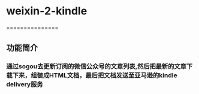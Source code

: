 # weixin-2-kindle
===============

## 功能简介
### 通过sogou去更新订阅的微信公众号的文章列表,然后把最新的文章下载下来，组装成HTML文档，最后把文档发送至亚马逊的kindle delivery服务

